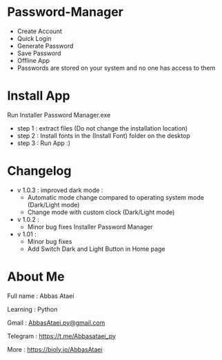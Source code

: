 # Password-Manager
- Create Account
- Quick Login
- Generate Password
- Save Password 
- Offline App
- Passwords are stored on your system and no one has access to them

# Install App
Run Installer Password Manager.exe

- step 1 :
 extract files (Do not change the installation location)
- step 2 :
 Install fonts in the (Install Font) folder on the desktop
- step 3 :
Run App :)

# Changelog
- v 1.0.3 :
improved dark mode :
  - Automatic mode change compared to operating system mode (Dark/Light mode)
  - Change mode with custom clock (Dark/Light mode)
- v 1.0.2 :
  - Minor bug fixes Installer Password Manager
- v 1.01 :
  - Minor bug fixes
  - Add Switch Dark and Light Button in Home page
# About Me
Full name : Abbas Ataei

Learning : Python

Gmail : AbbasAtaei.py@gmail.com

Telegram : https://t.me/Abbasataei_py

More : https://bioly.io/AbbasAtaei
